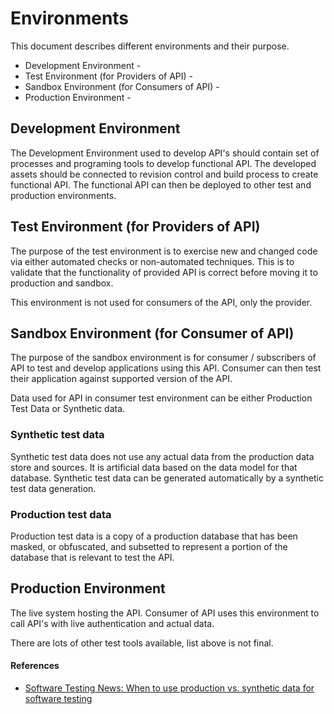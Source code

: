 # Environments

This document describes different environments and their purpose.

- Development Environment -
- Test Environment (for Providers of API) -
- Sandbox Environment (for Consumers of API) -
- Production Environment -

## Development Environment

The Development Environment used to develop API's should contain set of processes and programing tools to develop functional API.
The developed assets should be connected to revision control and build process to create functional API. The functional API can then be deployed to other test and production environments.

## Test Environment (for Providers of API)

The purpose of the test environment is to exercise new and changed code via either automated checks or non-automated techniques.
This is to validate that the functionality of provided API is correct before moving it to production and sandbox.

This environment is not used for consumers of the API, only the provider.

## Sandbox Environment (for Consumer of API)

The purpose of the sandbox environment is for consumer / subscribers of API to test and develop applications using this API.
Consumer can then test their application against supported version of the API.

Data used for API in consumer test environment can be either Production Test Data or Synthetic data.

### Synthetic test data

Synthetic test data does not use any actual data from the production data store and sources. It is artificial data based on the data model for that database.
Synthetic test data can be generated automatically by a synthetic test data generation.

### Production test data

Production test data is a copy of a production database that has been masked, or obfuscated, and subsetted to represent a portion of the database that is relevant to test the API.

## Production Environment

The live system hosting the API. Consumer of API uses this environment to call API's with live authentication and actual data.

There are lots of other test tools available, list above is not final.

#### References

- [Software Testing News: When to use production vs. synthetic data for software testing](https://www.softwaretestingnews.co.uk/when-to-use-production-vs-synthetic-data-for-software-testing)

